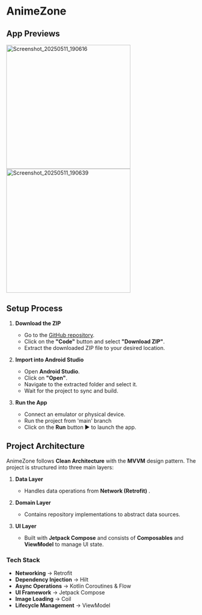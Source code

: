 # AnimeZone

## App Previews
<img width="327" alt="Screenshot_20250511_190616" src="https://github.com/user-attachments/assets/efa9a39e-b989-4a83-b88b-97b34b8dd52d" />
<img width="327" alt="Screenshot_20250511_190639" src="https://github.com/user-attachments/assets/d8d6bdd3-13e0-4c9f-baf8-62c537b2fbb8" />

## Setup Process

1. **Download the ZIP**  
   - Go to the [GitHub repository](<https://github.com/Aryanbhargav/AnimeZone/tree/main>).  
   - Click on the **"Code"** button and select **"Download ZIP"**.  
   - Extract the downloaded ZIP file to your desired location.  

2. **Import into Android Studio**  
   - Open **Android Studio**.  
   - Click on **"Open"**.  
   - Navigate to the extracted folder and select it.  
   - Wait for the project to sync and build.  

3. **Run the App**  
   - Connect an emulator or physical device.
   - Run the project from 'main' branch
   - Click on the **Run** button ▶️ to launch the app.  

## Project Architecture

AnimeZone follows **Clean Architecture** with the **MVVM** design pattern. The project is structured into three main layers:  

1. **Data Layer**  
   - Handles data operations from **Network (Retrofit)** .  

2. **Domain Layer**  
   - Contains repository implementations to abstract data sources.  

3. **UI Layer**  
   - Built with **Jetpack Compose** and consists of **Composables** and **ViewModel** to manage UI state.  

### Tech Stack

- **Networking** → Retrofit  
- **Dependency Injection** → Hilt  
- **Async Operations** → Kotlin Coroutines & Flow  
- **UI Framework** → Jetpack Compose  
- **Image Loading** → Coil  
- **Lifecycle Management** → ViewModel 

